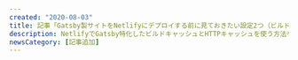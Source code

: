 ```yaml
---
created: "2020-08-03"
title: 記事「Gatsby製サイトをNetlifyにデプロイする前に見ておきたい設定2つ（ビルドと表示）」が追加されました
description: NetlifyでGatsby特化したビルドキャッシュとHTTPキャッシュを使う方法を紹介します。
newsCategory: [記事追加]
---
```

